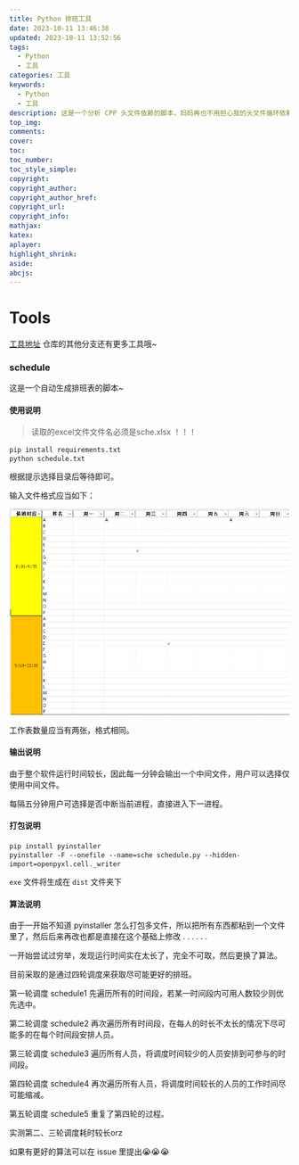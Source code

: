 ```yaml
---
title: Python 排班工具
date: 2023-10-11 13:46:38
updated: 2023-10-11 13:52:56
tags:
  - Python
  - 工具
categories: 工具
keywords:
  - Python
  - 工具
description: 这是一个分析 CPP 头文件依赖的脚本，妈妈再也不用担心我的头文件循环依赖啦！
top_img:
comments:
cover:
toc:
toc_number:
toc_style_simple:
copyright:
copyright_author:
copyright_author_href:
copyright_url:
copyright_info:
mathjax:
katex:
aplayer:
highlight_shrink:
aside:
abcjs:
---
```


# Tools

[工具地址](https://github.com/Cx330-502/Tools/tree/schedule) 仓库的其他分支还有更多工具哦~

### schedule

这是一个自动生成排班表的脚本~

#### 使用说明

> 读取的excel文件文件名必须是sche.xlsx ！！！

```shell
pip install requirements.txt
python schedule.txt
```

根据提示选择目录后等待即可。

输入文件格式应当如下：

![文件格式](./../../files_/pics/post_pics/2023-10/2023-10-11-排班工具/pic1.png)

工作表数量应当有两张，格式相同。

#### 输出说明

由于整个软件运行时间较长，因此每一分钟会输出一个中间文件，用户可以选择仅使用中间文件。

每隔五分钟用户可选择是否中断当前进程，直接进入下一进程。

#### 打包说明

```shell
pip install pyinstaller
pyinstaller -F --onefile --name=sche schedule.py --hidden-import=openpyxl.cell._writer
```

`exe` 文件将生成在 `dist` 文件夹下 

#### 算法说明

由于一开始不知道 pyinstaller 怎么打包多文件，所以把所有东西都粘到一个文件里了，然后后来再改也都是直接在这个基础上修改 . . . . . .

一开始尝试过穷举，发现运行时间实在太长了，完全不可取，然后更换了算法。

目前采取的是通过四轮调度来获取尽可能更好的排班。

第一轮调度 schedule1 先遍历所有的时间段，若某一时间段内可用人数较少则优先选中。

第二轮调度 schedule2 再次遍历所有时间段，在每人的时长不太长的情况下尽可能多的在每个时间段安排人员。

第三轮调度 schedule3 遍历所有人员，将调度时间较少的人员安排到可参与的时间段。

第四轮调度 schedule4 再次遍历所有人员，将调度时间较长的人员的工作时间尽可能缩减。

第五轮调度 schedule5 重复了第四轮的过程。

实测第二、三轮调度耗时较长orz

如果有更好的算法可以在 issue 里提出😭😭😭
